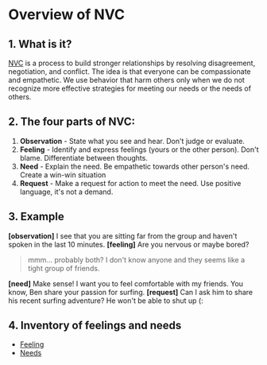# Overview of NVC

## 1. What is it?
[NVC](https://en.wikipedia.org/wiki/Nonviolent_Communication) is a process to build stronger relationships by resolving disagreement, negotiation, and conflict. The idea is that everyone can be compassionate and empathetic. We use behavior that harm others only when we do not recognize more effective strategies for meeting our needs or the needs of others.

## 2. The four parts of NVC:
1. **Observation** - State what you see and hear. Don't judge or evaluate.
1. **Feeling** - Identify and express feelings (yours or the other person). Don't blame. Differentiate between thoughts.
1. **Need** - Explain the need. Be empathetic towards other person's need. Create a win-win situation
1. **Request** - Make a request for action to meet the need. Use positive language, it's not a demand.

## 3. Example
**[observation]** I see that you are sitting far from the group and haven't spoken in the last 10 minutes.  **[feeling]** Are you nervous or maybe bored?

> mmm... probably both? I don't know anyone and they seems like a tight group of friends.

**[need]** Make sense! I want you to feel comfortable with my friends.  You know, Ben share your passion for surfing.  **[request]** Can I ask him to share his recent surfing adventure? He won't be able to shut up (:

## 4. Inventory of feelings and needs
* [Feeling](nvc/feelings/)
* [Needs](nvc/needs/)
